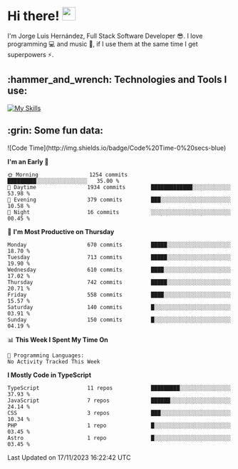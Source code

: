 <h1 align="left">
 <abc>
  <br>Hi there! <img src="https://user-images.githubusercontent.com/42378118/110234147-e3259600-7f4e-11eb-95be-0c4047144dea.gif" width="30"><br>
 </abc>
</h1>

I'm Jorge Luis Hernández, Full Stack Software Developer :sunglasses:. I love programming :computer: and music :musical_score:, if I use them at the same time I get superpowers :zap:. 


<h2 align="left">:hammer_and_wrench: Technologies and Tools I use:</h2>

[![My Skills](https://skillicons.dev/icons?i=js,ts,html,css,py,vue,react,next,nest,postgres,mysql)](https://skillicons.dev)

<h2 align="left">:grin: Some fun data:</h2>
<!--START_SECTION:waka-->
![Code Time](http://img.shields.io/badge/Code%20Time-0%20secs-blue)

**I'm an Early 🐤** 

```text
🌞 Morning                1254 commits        █████████░░░░░░░░░░░░░░░░   35.00 % 
🌆 Daytime                1934 commits        █████████████░░░░░░░░░░░░   53.98 % 
🌃 Evening                379 commits         ███░░░░░░░░░░░░░░░░░░░░░░   10.58 % 
🌙 Night                  16 commits          ░░░░░░░░░░░░░░░░░░░░░░░░░   00.45 % 
```
📅 **I'm Most Productive on Thursday** 

```text
Monday                   670 commits         █████░░░░░░░░░░░░░░░░░░░░   18.70 % 
Tuesday                  713 commits         █████░░░░░░░░░░░░░░░░░░░░   19.90 % 
Wednesday                610 commits         ████░░░░░░░░░░░░░░░░░░░░░   17.02 % 
Thursday                 742 commits         █████░░░░░░░░░░░░░░░░░░░░   20.71 % 
Friday                   558 commits         ████░░░░░░░░░░░░░░░░░░░░░   15.57 % 
Saturday                 140 commits         █░░░░░░░░░░░░░░░░░░░░░░░░   03.91 % 
Sunday                   150 commits         █░░░░░░░░░░░░░░░░░░░░░░░░   04.19 % 
```


📊 **This Week I Spent My Time On** 

```text
💬 Programming Languages: 
No Activity Tracked This Week
```

**I Mostly Code in TypeScript** 

```text
TypeScript               11 repos            █████████░░░░░░░░░░░░░░░░   37.93 % 
JavaScript               7 repos             ██████░░░░░░░░░░░░░░░░░░░   24.14 % 
CSS                      3 repos             ███░░░░░░░░░░░░░░░░░░░░░░   10.34 % 
PHP                      1 repo              █░░░░░░░░░░░░░░░░░░░░░░░░   03.45 % 
Astro                    1 repo              █░░░░░░░░░░░░░░░░░░░░░░░░   03.45 % 
```




 Last Updated on 17/11/2023 16:22:42 UTC
<!--END_SECTION:waka-->
